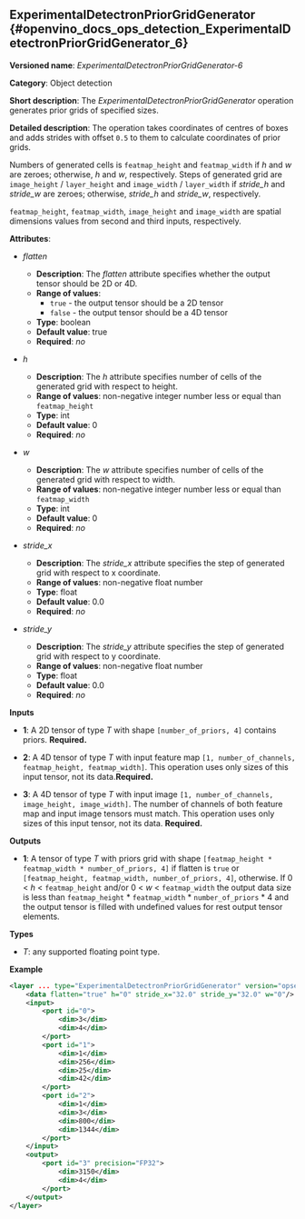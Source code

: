 ## ExperimentalDetectronPriorGridGenerator <a name="ExperimentalDetectronPriorGridGenerator"></a> {#openvino_docs_ops_detection_ExperimentalDetectronPriorGridGenerator_6}

**Versioned name**: *ExperimentalDetectronPriorGridGenerator-6*

**Category**: Object detection

**Short description**: The *ExperimentalDetectronPriorGridGenerator* operation generates prior grids of specified sizes.

**Detailed description**: The operation takes coordinates of centres of boxes and adds strides with offset `0.5` to them to
calculate coordinates of prior grids.

Numbers of generated cells is `featmap_height` and `featmap_width` if *h* and *w* are zeroes; otherwise, *h* and *w*,
respectively. Steps of generated grid are `image_height` / `layer_height` and `image_width` / `layer_width` if
*stride_h* and *stride_w* are zeroes; otherwise, *stride_h* and *stride_w*, respectively.

`featmap_height`, `featmap_width`, `image_height` and `image_width` are spatial dimensions values from second and third
inputs, respectively.

**Attributes**:

* *flatten*

    * **Description**: The *flatten* attribute specifies whether the output tensor should be 2D or 4D.
    * **Range of values**:
      * `true` - the output tensor should be a 2D tensor
      * `false` - the output tensor should be a 4D tensor
    * **Type**: boolean
    * **Default value**: true
    * **Required**: *no*

* *h*

    * **Description**: The *h* attribute specifies number of cells of the generated grid with respect to height.
    * **Range of values**: non-negative integer number less or equal than `featmap_height`
    * **Type**: int
    * **Default value**: 0
    * **Required**: *no*

* *w*

    * **Description**: The *w* attribute specifies number of cells of the generated grid with respect to width.
    * **Range of values**: non-negative integer number less or equal than `featmap_width`
    * **Type**: int
    * **Default value**: 0
    * **Required**: *no*

* *stride_x*

    * **Description**: The *stride_x* attribute specifies the step of generated grid with respect to x coordinate.
    * **Range of values**: non-negative float number
    * **Type**: float
    * **Default value**: 0.0
    * **Required**: *no*

* *stride_y*

    * **Description**: The *stride_y* attribute specifies the step of generated grid with respect to y coordinate.
    * **Range of values**: non-negative float number
    * **Type**: float
    * **Default value**: 0.0
    * **Required**: *no*

**Inputs**

* **1**: A 2D tensor of type *T* with shape `[number_of_priors, 4]` contains priors. **Required.**

* **2**: A 4D tensor of type *T* with input feature map `[1, number_of_channels, featmap_height, featmap_width]`. This
operation uses only sizes of this input tensor, not its data.**Required.**

* **3**: A 4D tensor of type *T* with input image `[1, number_of_channels, image_height, image_width]`. The number of
channels of both feature map and input image tensors must match. This operation uses only sizes of this input tensor,
not its data. **Required.**

**Outputs**

* **1**: A tensor of type *T* with priors grid with shape `[featmap_height * featmap_width * number_of_priors, 4]`
if flatten is `true` or `[featmap_height, featmap_width, number_of_priors, 4]`, otherwise.
If 0 < *h* < `featmap_height` and/or 0 < *w* < `featmap_width` the output data size is less than
`featmap_height` * `featmap_width` * `number_of_priors` * 4 and the output tensor is filled with undefined values for
rest output tensor elements.

**Types**

* *T*: any supported floating point type.

**Example**

```xml
<layer ... type="ExperimentalDetectronPriorGridGenerator" version="opset6">
    <data flatten="true" h="0" stride_x="32.0" stride_y="32.0" w="0"/>
    <input>
        <port id="0">
            <dim>3</dim>
            <dim>4</dim>
        </port>
        <port id="1">
            <dim>1</dim>
            <dim>256</dim>
            <dim>25</dim>
            <dim>42</dim>
        </port>
        <port id="2">
            <dim>1</dim>
            <dim>3</dim>
            <dim>800</dim>
            <dim>1344</dim>
        </port>
    </input>
    <output>
        <port id="3" precision="FP32">
            <dim>3150</dim>
            <dim>4</dim>
        </port>
    </output>
</layer>
```
